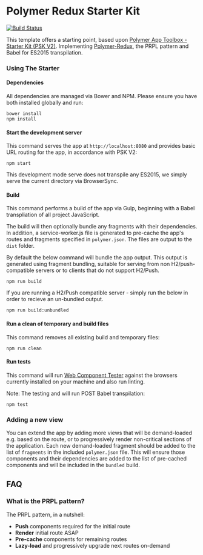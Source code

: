 # Polymer Redux Starter Kit

[![Build Status](https://travis-ci.org/daniel-cotton/polymer-redux-starter.svg?branch=master)](https://travis-ci.org/daniel-cotton/polymer-redux-starter)

This template offers a starting point, based upon <a href="https://github.com/PolymerElements/polymer-starter-kit">Polymer App Toolbox - Starter Kit (PSK V2)</a>. Implementing <a href="https://github.com/tur-nr/polymer-redux">Polymer-Redux</a>, the PRPL pattern and Babel for ES2015 transpilation.

### Using The Starter

#### Dependencies

All dependencies are managed via Bower and NPM. Please ensure you have both
installed globally and run:

    bower install
    npm install

#### Start the development server

This command serves the app at `http://localhost:8080` and provides basic URL
routing for the app, in accordance with PSK V2:

    npm start

This development mode serve does not transpile any ES2015, we simply serve
the current directory via BrowserSync.

#### Build

This command performs a build of the app via Gulp, beginning with a Babel
transpliation of all project JavaScript.

The build will then optionally bundle any fragments with their dependencies.
In addition, a service-worker.js file is generated to pre-cache the app's routes
and fragments specified in `polymer.json`. The files are output to the
`dist` folder.

By default the below command will bundle the app output. This output is
generated using fragment bundling, suitable for serving from non
H2/push-compatible servers or to clients that do not support H2/Push.

    npm run build

If you are running a H2/Push compatible server - simply run the below
in order to recieve an un-bundled output.

    npm run build:unbundled

#### Run a clean of temporary and build files

This command removes all existing build and temporary files:

    npm run clean

#### Run tests

This command will run [Web Component Tester](https://github.com/Polymer/web-component-tester)
against the browsers currently installed on your machine and also run linting.

Note: The testing and will run POST Babel transpilation:

    npm test

### Adding a new view

You can extend the app by adding more views that will be demand-loaded
e.g. based on the route, or to progressively render non-critical sections of the
application. Each new demand-loaded fragment should be added to the list of
`fragments` in the included `polymer.json` file. This will ensure those
components and their dependencies are added to the list of pre-cached components
and will be included in the `bundled` build.


## FAQ

### What is the PRPL pattern?

The PRPL pattern, in a nutshell:

* **Push** components required for the initial route
* **Render** initial route ASAP
* **Pre-cache** components for remaining routes
* **Lazy-load** and progressively upgrade next routes on-demand
